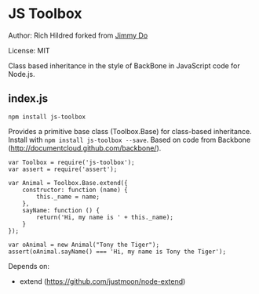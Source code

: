 JS Toolbox
==========

Author: Rich Hildred forked from [Jimmy Do](https://github.com/jimmydo/js-toolbox)

License: MIT

Class based inheritance in the style of BackBone in JavaScript code for Node.js.

index.js
----------

`npm install js-toolbox`

Provides a primitive base class (Toolbox.Base) for class-based inheritance. Install with `npm install js-toolbox --save`.
Based on code from Backbone (http://documentcloud.github.com/backbone/).

	var Toolbox = require('js-toolbox');
	var assert = require('assert');
	
	var Animal = Toolbox.Base.extend({
	    constructor: function (name) {
	        this._name = name;
	    },
	    sayName: function () {
	        return('Hi, my name is ' + this._name);
	    }
	});

	var oAnimal = new Animal("Tony the Tiger");
	assert(oAnimal.sayName() === 'Hi, my name is Tony the Tiger');

Depends on:
- extend (https://github.com/justmoon/node-extend)
